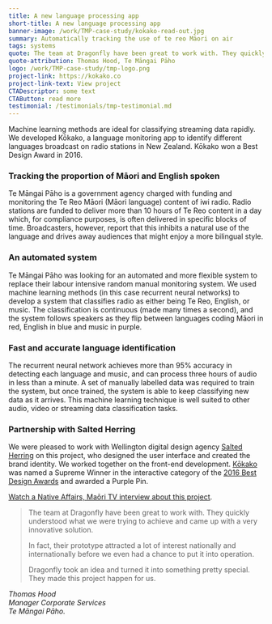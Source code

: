 ```yaml
---
title: A new language processing app
short-title: A new language processing app
banner-image: /work/TMP-case-study/kokako-read-out.jpg
summary: Automatically tracking the use of te reo Māori on air 
tags: systems
quote: The team at Dragonfly have been great to work with. They quickly understood what we were trying to achieve and came up with a very innovative solution.
quote-attribution: Thomas Hood, Te Māngai Pāho
logo: /work/TMP-case-study/tmp-logo.png
project-link: https://kokako.co
project-link-text: View project
CTADescriptor: some text
CTAButton: read more
testimonial: /testimonials/tmp-testimonial.md
---
```


Machine learning methods are ideal for classifying streaming data rapidly. We developed Kōkako, a language monitoring app to identify different languages broadcast on radio stations in New Zealand. Kōkako won a Best Design Award in 2016.

<!--more-->

### Tracking the proportion of Māori and English spoken

Te Māngai Pāho is a government agency charged with funding and monitoring the Te Reo Māori (Māori language) content of iwi radio. Radio stations are funded to deliver more than 10 hours of Te Reo content in a day which, for compliance purposes, is often delivered in specific blocks of time. Broadcasters, however, report that this inhibits a natural use of the language and drives away audiences that might enjoy a more bilingual style.

### An automated system

Te Māngai Pāho was looking for an automated and more flexible system to replace their labour intensive random manual monitoring system. We used machine learning methods (in this case recurrent neural networks) to develop a system that classifies radio as either being Te Reo, English, or music. The classification is continuous (made many times a second), and the system follows speakers as they flip between languages coding Māori in red, English in blue and music in purple.

### Fast and accurate language identification

The recurrent neural network achieves more than 95% accuracy in detecting each language and music, and can process three hours of audio in less than a minute. A set of manually labelled data was required to train the system, but once trained, the system is able to keep classifying new data as it arrives. This machine learning technique is well suited to other audio, video or streaming data classification tasks.

### Partnership with Salted Herring

We were pleased to work with Wellington digital design agency [Salted Herring](https://www.saltedherring.com/) on this project, who designed the user interface and created the brand identity. We worked together on the front-end development. [Kōkako](https://kokako.co/) was named a Supreme Winner in the interactive category of the [2016 Best Design Awards](https://bestawards.co.nz/interactive/applications/salted-herring/kokako-language-tracking/) and awarded a Purple Pin.

[Watch a Native Affairs, Maōri TV interview about this project](https://www.dragonfly.co.nz/news/2016-10-17-kokako-is-the-best.html).

> The team at Dragonfly have been great to work with. They quickly understood what
> we were trying to achieve and came up with a very innovative solution.
>
> In fact, their prototype attracted a lot of interest nationally and internationally
> before we even had a chance to put it into operation.
>
> Dragonfly took an idea and turned it into something pretty special. They made this
> project happen for us.

<cite>Thomas Hood<br />
Manager Corporate Services<br />
Te Māngai Pāho.</cite>
